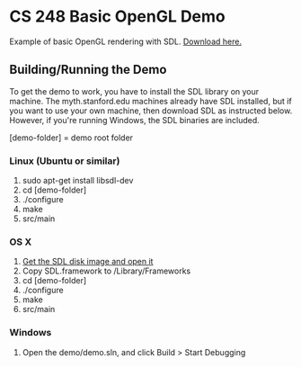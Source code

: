 CS 248 Basic OpenGL Demo
========================

Example of basic OpenGL rendering with SDL. [Download here.](https://github.com/mfichman/cs248-basic-opengl/zipball/master)

Building/Running the Demo
------------------------
To get the demo to work, you have to install the SDL library on your machine.  The myth.stanford.edu machines already have SDL installed, but if you want to use your own machine, then download SDL as instructed below.  However, if you're running Windows, the SDL binaries are included.

[demo-folder] = demo root folder

### Linux (Ubuntu or similar)

1. sudo apt-get install libsdl-dev
2. cd [demo-folder]
3. ./configure
4. make
5. src/main

### OS X

1. [Get the SDL disk image and open it](http://www.libsdl.org/release/SDL-1.2.14.dmg)
2. Copy SDL.framework to /Library/Frameworks
3. cd [demo-folder]
4. ./configure
5. make
6. src/main

### Windows

1. Open the demo/demo.sln, and click Build > Start Debugging

